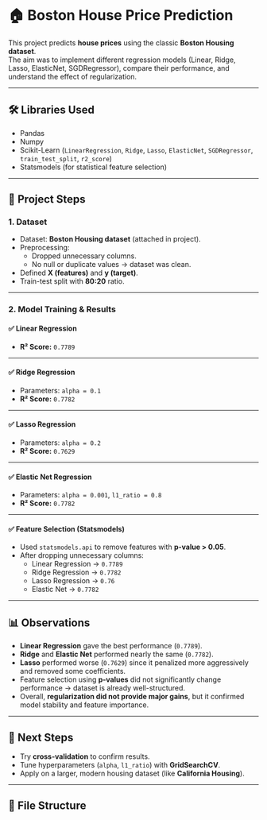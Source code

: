 # 🏠 Boston House Price Prediction

This project predicts **house prices** using the classic **Boston Housing dataset**.  
The aim was to implement different regression models (Linear, Ridge, Lasso, ElasticNet, SGDRegressor), compare their performance, and understand the effect of regularization.

---

## 🛠️ Libraries Used
- Pandas  
- Numpy  
- Scikit-Learn (`LinearRegression`, `Ridge`, `Lasso`, `ElasticNet`, `SGDRegressor`, `train_test_split`, `r2_score`)  
- Statsmodels (for statistical feature selection)  

---

## 📌 Project Steps

### 1. Dataset
- Dataset: **Boston Housing dataset** (attached in project).  
- Preprocessing:
  - Dropped unnecessary columns.  
  - No null or duplicate values → dataset was clean.  
- Defined **X (features)** and **y (target)**.  
- Train-test split with **80:20** ratio.  

---

### 2. Model Training & Results

#### ✅ Linear Regression
- **R² Score:** `0.7789`  

---

#### ✅ Ridge Regression
- Parameters: `alpha = 0.1`  
- **R² Score:** `0.7782`  

---

#### ✅ Lasso Regression
- Parameters: `alpha = 0.2`  
- **R² Score:** `0.7629`  

---

#### ✅ Elastic Net Regression
- Parameters: `alpha = 0.001`, `l1_ratio = 0.8`  
- **R² Score:** `0.7782`  

---

#### ✅ Feature Selection (Statsmodels)
- Used `statsmodels.api` to remove features with **p-value > 0.05**.  
- After dropping unnecessary columns:  
  - Linear Regression → `0.7789`  
  - Ridge Regression → `0.7782`  
  - Lasso Regression → `0.76`  
  - Elastic Net → `0.7782`  

---

## 📊 Observations
- **Linear Regression** gave the best performance (`0.7789`).  
- **Ridge** and **Elastic Net** performed nearly the same (`0.7782`).  
- **Lasso** performed worse (`0.7629`) since it penalized more aggressively and removed some coefficients.  
- Feature selection using **p-values** did not significantly change performance → dataset is already well-structured.  
- Overall, **regularization did not provide major gains**, but it confirmed model stability and feature importance.  

---

## 🚀 Next Steps
- Try **cross-validation** to confirm results.  
- Tune hyperparameters (`alpha`, `l1_ratio`) with **GridSearchCV**.  
- Apply on a larger, modern housing dataset (like **California Housing**).  

---

## 📂 File Structure

